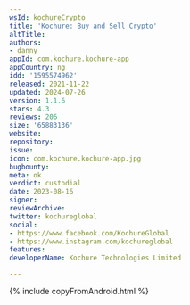 ```yaml
---
wsId: kochureCrypto
title: 'Kochure: Buy and Sell Crypto'
altTitle: 
authors:
- danny
appId: com.kochure.kochure-app
appCountry: ng
idd: '1595574962'
released: 2021-11-22
updated: 2024-07-26
version: 1.1.6
stars: 4.3
reviews: 206
size: '65883136'
website: 
repository: 
issue: 
icon: com.kochure.kochure-app.jpg
bugbounty: 
meta: ok
verdict: custodial
date: 2023-08-16
signer: 
reviewArchive: 
twitter: kochureglobal
social:
- https://www.facebook.com/KochureGlobal
- https://www.instagram.com/kochureglobal
features: 
developerName: Kochure Technologies Limited

---
```


{% include copyFromAndroid.html %}